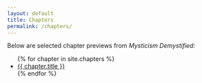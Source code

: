 ```yaml
---
layout: default
title: Chapters
permalink: /chapters/
---
```


Below are selected chapter previews from *Mysticism Demystified*:

<ul>
  {% for chapter in site.chapters %}
    <li>
      <a href="{{ chapter.url }}">{{ chapter.title }}</a>
    </li>
  {% endfor %}
</ul>


